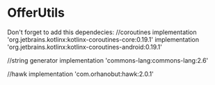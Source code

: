 # OfferUtils
Don't forget to add this dependecies:
//coroutines
implementation 'org.jetbrains.kotlinx:kotlinx-coroutines-core:0.19.1'
implementation 'org.jetbrains.kotlinx:kotlinx-coroutines-android:0.19.1'

//string generator
implementation 'commons-lang:commons-lang:2.6'

//hawk
implementation 'com.orhanobut:hawk:2.0.1'
